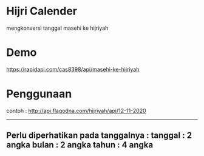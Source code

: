  # Hijri Calender
mengkonversi tanggal masehi ke hijriyah

# Demo
https://rapidapi.com/cas8398/api/masehi-ke-hijriyah

# Penggunaan
contoh : http://api.flagodna.com/hijriyah/api/12-11-2020

---
Perlu diperhatikan pada tanggalnya : 
tanggal : 2 angka
bulan : 2 angka
tahun : 4 angka
---
